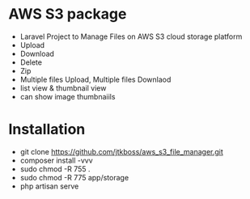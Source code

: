 # AWS S3 package
- Laravel Project to Manage Files on AWS S3 cloud storage platform
- Upload
- Download
- Delete
- Zip
- Multiple files Upload, Multiple files Downlaod
- list view & thumbnail view
- can show image thumbnaiils

# Installation
- git clone https://github.com/jtkboss/aws_s3_file_manager.git
- composer install -vvv
- sudo chmod -R 755 .
- sudo chmod -R 775 app/storage
- php artisan serve


